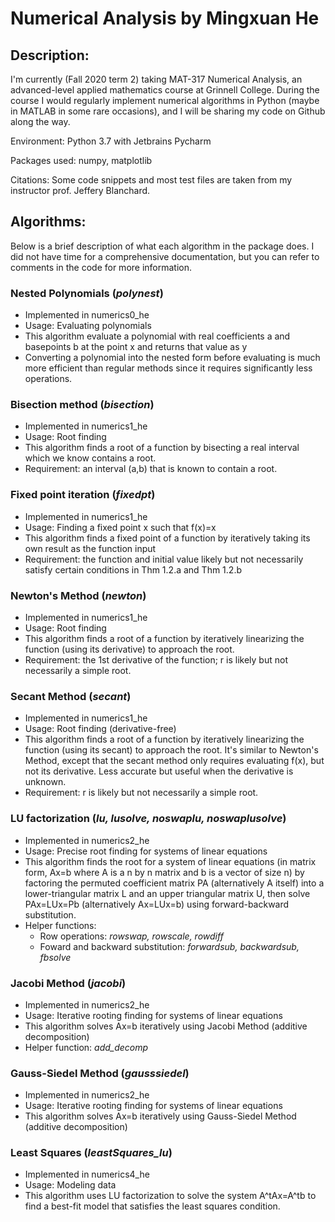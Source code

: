 # Numerical Analysis by Mingxuan He
## Description:
I'm currently (Fall 2020 term 2) taking MAT-317 Numerical Analysis, an advanced-level applied mathematics course at Grinnell College. During the course I would regularly implement numerical algorithms in Python (maybe in MATLAB in some rare occasions), and I will be sharing my code on Github along the way. 

Environment: Python 3.7 with Jetbrains Pycharm

Packages used: numpy, matplotlib

Citations: Some code snippets and most test files are taken from my instructor prof. Jeffery Blanchard.

## Algorithms:
Below is a brief description of what each algorithm in the package does. I did not have time for a comprehensive documentation, but you can refer to comments in the code for more information.

### Nested Polynomials (*polynest*)
- Implemented in numerics0_he
- Usage: Evaluating polynomials
- This algorithm evaluate a polynomial with real coefficients a and basepoints b at the point x and returns that value as y
- Converting a polynomial into the nested form before evaluating is much more efficient than regular methods since it requires significantly less operations.

### Bisection method (*bisection*)
- Implemented in numerics1_he
- Usage: Root finding
- This algorithm finds a root of a function by bisecting a real interval which we know contains a root.
- Requirement: an interval (a,b) that is known to contain a root.

### Fixed point iteration (*fixedpt*)
- Implemented in numerics1_he
- Usage: Finding a fixed point x such that f(x)=x
- This algorithm finds a fixed point of a function by iteratively taking its own result as the function input
- Requirement: the function and initial value likely but not necessarily satisfy certain conditions in Thm 1.2.a and Thm 1.2.b

### Newton's Method (*newton*)
- Implemented in numerics1_he
- Usage: Root finding
- This algorithm finds a root of a function by iteratively linearizing the function (using its derivative) to approach the root.
- Requirement: the 1st derivative of the function; r is likely but not necessarily a simple root.

### Secant Method (*secant*)
- Implemented in numerics1_he
- Usage: Root finding (derivative-free)
- This algorithm finds a root of a function by iteratively linearizing the function (using its secant) to approach the root. It's similar to Newton's Method, except that the secant method only requires evaluating f(x), but not its derivative. Less accurate but useful when the derivative is unknown.
- Requirement: r is likely but not necessarily a simple root.

### LU factorization (*lu, lusolve, noswaplu, noswaplusolve*)
- Implemented in numerics2_he
- Usage: Precise root finding for systems of linear equations 
- This algorithm finds the root for a system of linear equations (in matrix form, Ax=b where A is a n by n matrix and b is a vector of size n) by factoring the permuted coefficient matrix PA (alternatively A itself) into a lower-triangular matrix L and an upper triangular matrix U, then solve PAx=LUx=Pb (alternatively Ax=LUx=b) using forward-backward substitution.
- Helper functions: 
  - Row operations: *rowswap, rowscale, rowdiff*
  - Foward and backward substitution: *forwardsub, backwardsub, fbsolve*

### Jacobi Method (*jacobi*)
- Implemented in numerics2_he
- Usage: Iterative rooting finding for systems of linear equations
- This algorithm solves Ax=b iteratively using Jacobi Method (additive decomposition)
- Helper function: *add_decomp*

### Gauss-Siedel Method (*gausssiedel*)
- Implemented in numerics2_he
- Usage: Iterative rooting finding for systems of linear equations
- This algorithm solves Ax=b iteratively using Gauss-Siedel Method (additive decomposition)

### Least Squares (*leastSquares_lu*)
- Implemented in numerics4_he
- Usage: Modeling data
- This algorithm uses LU factorization to solve the system A^tAx=A^tb to find a best-fit model that satisfies the least squares condition.
